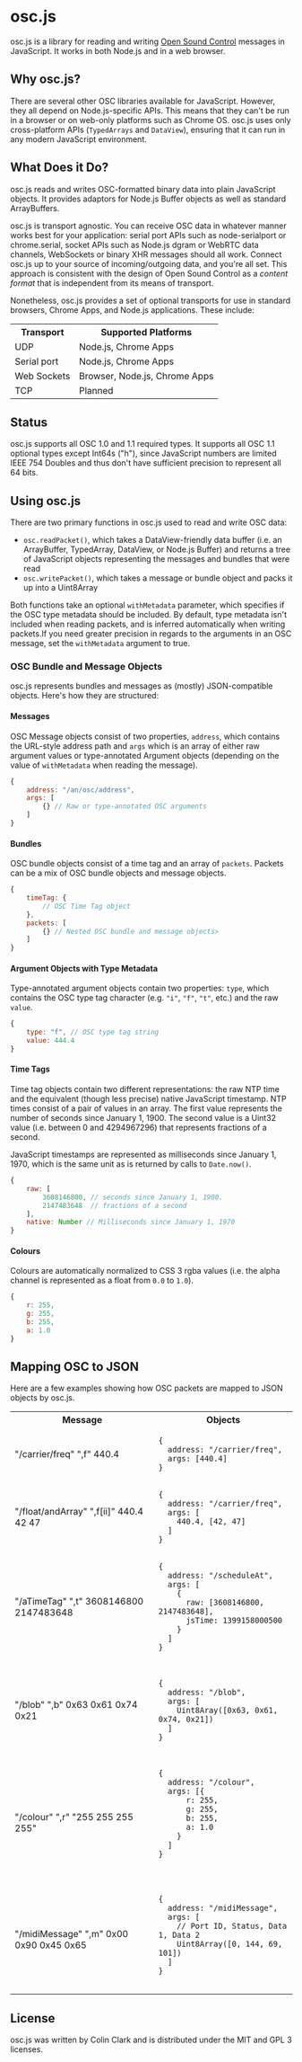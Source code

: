osc.js
======

osc.js is a library for reading and writing [Open Sound Control](http://opensoundcontrol.org) messages in JavaScript. It works in both Node.js and in a web browser.

Why osc.js?
-----------

There are several other OSC libraries available for JavaScript. However, they all depend on Node.js-specific APIs. This means that they can't be run in a browser or on web-only platforms such as Chrome OS. osc.js uses only cross-platform APIs (`TypedArrays` and `DataView`), ensuring that it can run in any modern JavaScript environment.

What Does it Do?
----------------

osc.js reads and writes OSC-formatted binary data into plain JavaScript objects. It provides adaptors for Node.js Buffer objects as well as standard ArrayBuffers.

osc.js is transport agnostic. You can receive OSC data in whatever manner works best for your application: serial port APIs such as node-serialport or chrome.serial, socket APIs such as Node.js dgram or WebRTC data channels, WebSockets or binary XHR messages should all work. Connect osc.js up to your source of incoming/outgoing data, and you're all set. This approach is consistent with the design of Open Sound Control as a _content format_ that is independent from its means of transport.

Nonetheless, osc.js provides a set of optional transports for use in standard browsers, Chrome Apps, and Node.js applications. These include:

<table>
    <tr>
        <th>Transport</th>
        <th>Supported Platforms</th>
    </tr>
    <tr>
        <td>UDP</td>
        <td>Node.js, Chrome Apps</td>
    </tr>
    <tr>
        <td>Serial port</td>
        <td>Node.js, Chrome Apps</td>
    </tr>
    <tr>
        <td>Web Sockets</td>
        <td>Browser, Node.js, Chrome Apps</td>
    </tr>
    <tr>
        <td>TCP</td>
        <td>Planned</td>
    </tr>
</table>


Status
------

osc.js supports all OSC 1.0 and 1.1 required types. It supports all OSC 1.1 optional types except Int64s ("h"), since JavaScript numbers are limited IEEE 754 Doubles and thus don't have sufficient precision to represent all 64 bits.

Using osc.js
------------

There are two primary functions in osc.js used to read and write OSC data:

* ``osc.readPacket()``, which takes a DataView-friendly data buffer (i.e. an ArrayBuffer, TypedArray, DataView, or Node.js Buffer) and returns a tree of JavaScript objects representing the messages and bundles that were read
* ``osc.writePacket()``, which takes a message or bundle object and packs it up into a Uint8Array

Both functions take an optional `withMetadata` parameter, which specifies if the OSC type metadata should be included. By default, type metadata isn't included when reading packets, and is inferred automatically when writing packets.If you need greater precision in regards to the arguments in an OSC message, set the `withMetadata` argument to true.

### OSC Bundle and Message Objects

osc.js represents bundles and messages as (mostly) JSON-compatible objects. Here's how they are structured:

#### Messages
OSC Message objects consist of two properties, `address`, which contains the URL-style address path and `args` which is an array of either raw argument values or type-annotated Argument objects (depending on the value of `withMetadata` when reading the message).

```javascript
{
    address: "/an/osc/address",
    args: [
        {} // Raw or type-annotated OSC arguments
    ]
}
```

#### Bundles

OSC bundle objects consist of a time tag and an array of `packets`. Packets can be a mix of OSC bundle objects and message objects.

```javascript
{
    timeTag: {
        // OSC Time Tag object
    },
    packets: [
        {} // Nested OSC bundle and message objects>
    ]
}
```

#### Argument Objects with Type Metadata

Type-annotated argument objects contain two properties:  `type`, which contains the OSC type tag character (e.g. `"i"`, `"f"`, `"t"`, etc.) and the raw `value`.

```javascript
{
    type: "f", // OSC type tag string
    value: 444.4
}
```

#### Time Tags
Time tag objects contain two different representations: the raw NTP time and the equivalent (though less precise) native JavaScript timestamp. NTP times consist of a pair of values in an array. The first value represents the number of seconds since January 1, 1900. The second value is a Uint32 value (i.e. between 0 and 4294967296) that represents fractions of a second.

JavaScript timestamps are represented as milliseconds since January 1, 1970, which is the same unit as is returned by calls to `Date.now()`.

```javascript
{
    raw: [
        3608146800, // seconds since January 1, 1900.
        2147483648  // fractions of a second
    ],
    native: Number // Milliseconds since January 1, 1970
}
```
#### Colours
Colours are automatically normalized to CSS 3 rgba values (i.e. the alpha channel is represented as a float from `0.0` to `1.0`).

```javascript
{
    r: 255,
    g: 255,
    b: 255,
    a: 1.0
}
```

Mapping OSC to JSON
-------------------

Here are a few examples showing how OSC packets are mapped to JSON objects by osc.js.

<table>
    <tr>
        <th>Message</th>
        <th>Objects</th>
    </tr>
    <tr>
        <td>"/carrier/freq" ",f" 440.4</td>
        <td><pre><code>{
  address: "/carrier/freq",
  args: [440.4]
}</pre></code></td>
    </tr>
    <tr>
        <td>"/float/andArray" ",f[ii]" 440.4 42 47</td>
        <td><pre><code>{
  address: "/carrier/freq",
  args: [
    440.4, [42, 47]
  ]
}</pre></code></td>
    </tr>
    <tr>
        <td>"/aTimeTag" ",t" 3608146800 2147483648</td>
        <td><pre><code>{
  address: "/scheduleAt",
  args: [
    {
      raw: [3608146800, 2147483648],
      jsTime: 1399158000500
    }
  ]
}</code></pre>
    </tr>
    <tr>
        <td>"/blob" ",b" 0x63 0x61 0x74 0x21</td>
        <td><pre><code>
{
  address: "/blob",
  args: [
    Uint8Aray([0x63, 0x61, 0x74, 0x21])
  ]
}
    <tr>
        <td>"/colour" ",r" "255 255 255 255"</td>
        <td><pre><code>{
  address: "/colour",
  args: [{
      r: 255,
      g: 255,
      b: 255,
      a: 1.0
    }
  ]
}</pre></code</td>
    <tr>
        <td>"/midiMessage" ",m" 0x00 0x90 0x45 0x65</td>
        <td><pre><code>{
  address: "/midiMessage",
  args: [
    // Port ID, Status, Data 1, Data 2
    Uint8Array([0, 144, 69, 101])
  ]
}</pre></code</td>
</table>

License
-------

osc.js was written by Colin Clark and is distributed under the MIT and GPL 3 licenses.
